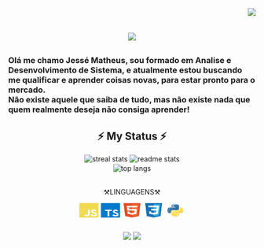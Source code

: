 <img align="right" src="https://visitor-badge.laobi.icu/badge?page_id=jessematheus.jessematheus"/>

<h1 align="center">
<a href="https://git.io/typing-svg">
 <img src="https://readme-typing-svg.herokuapp.com/?font=Righteous&size=30&center=true&vCenter=true&width=500&height=70&duartion=4000&lines=Hello!+✌+Welcome+To+My+Profile;"/>
</a>
</h1>
<h3>
  Olá me chamo Jessé Matheus, sou formado em Analise e Desenvolvimento de Sistema, e atualmente estou buscando me qualificar e aprender coisas novas, para estar pronto para o mercado.
<br/>Não existe aquele que saiba de tudo, mas não existe nada que quem realmente deseja não consiga aprender!
</h3>

<h2 align="center"> ⚡ My Status ⚡ </h2>
<div align="center">
  <img width=390 src="https://streak-stats.demolab.com/?user=jessematheus&count_private=true&react&theme=react&border_radiu=10" alt="streal stats"/>
  <img width=357 src="https://github-readme-stats-salesp07.vercel.app/api?username=jessematheus&count_private=true&show_icons=github&theme=react&rank_icon=github&border_darius=10" alt="readme stats"/>
<br/>
  <img width=325 align="center" src="https://github-readme-stats-salesp07.vercel.app/api/top-langs/?username=jessematheus&hide=HTML&langs_count_8&layout=compact&theme=react&border_radius=10&size_weight=0.5&exclude_repo=github-readme-stats" alt="top langs"/>

  </div>


<div style="display: inline_block" align="center"><br>
  <p>⚒LINGUAGENS⚒</p>
  <img align="center" alt="Rafa-Js" height="30" width="40" src="https://raw.githubusercontent.com/devicons/devicon/master/icons/javascript/javascript-plain.svg">
  <img align="center" alt="Rafa-Ts" height="30" width="40" src="https://raw.githubusercontent.com/devicons/devicon/master/icons/typescript/typescript-plain.svg">
  <img align="center" alt="Rafa-HTML" height="30" width="40" src="https://raw.githubusercontent.com/devicons/devicon/master/icons/html5/html5-original.svg">
  <img align="center" alt="Rafa-CSS" height="30" width="40" src="https://raw.githubusercontent.com/devicons/devicon/master/icons/css3/css3-original.svg">
  <img align="center" alt="Rafa-Python" height="30" width="40" src="https://raw.githubusercontent.com/devicons/devicon/master/icons/python/python-original.svg">
 </div>
  
  ##
 
<div style="display: inline_block" align="center">  
  <a href="https://www.instagram.com/jesse.matheus_" target="_blank"><img src="https://img.shields.io/badge/-Instagram-%23E4405F?style=for-the-badge&logo=instagram&logoColor=white" target="_blank"></a>
  <a href="https://www.linkedin.com/in/jesse-amorim-2309761b0" target="_blank"><img src="https://img.shields.io/badge/-LinkedIn-%230077B5?style=for-the-badge&logo=linkedin&logoColor=white" target="_blank"></a> 
  
</div>
